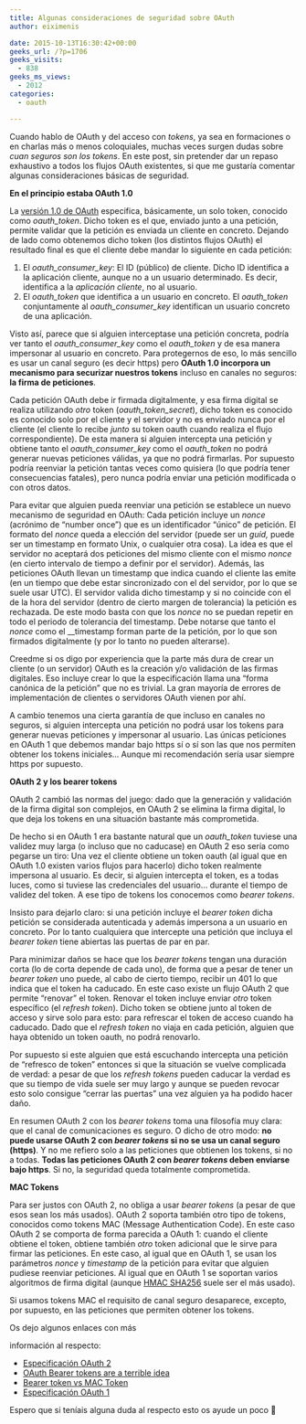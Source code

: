 ```yaml
---
title: Algunas consideraciones de seguridad sobre OAuth
author: eiximenis

date: 2015-10-13T16:30:42+00:00
geeks_url: /?p=1706
geeks_visits:
  - 838
geeks_ms_views:
  - 2012
categories:
  - oauth

---
```

Cuando hablo de OAuth y del acceso con _tokens_, ya sea en formaciones o en charlas más o menos coloquiales, muchas veces surgen dudas sobre _cuan seguros son los tokens_. En este post, sin pretender dar un repaso exhaustivo a todos los flujos OAuth existentes, si que me gustaría comentar algunas consideraciones básicas de seguridad.

**En el principio estaba OAuth 1.0**

La <a href="http://tools.ietf.org/html/rfc5849" target="_blank" rel="noopener noreferrer">versión 1.0 de OAuth</a> especifica, básicamente, un solo token, conocido como _oauth_token_. Dicho token es el que, enviado junto a una petición, permite validar que la petición es enviada un cliente en concreto. Dejando de lado como obtenemos dicho token (los distintos flujos OAuth) el resultado final es que el cliente debe mandar lo siguiente en cada petición:

  1. El _oauth\_consumer\_key_: El ID (público) de cliente. Dicho ID identifica a la aplicación cliente, aunque no a un usuario determinado. Es decir, identifica a la _aplicación cliente_, no al usuario. 
  2. El _oauth_token_ que identifica a un usuario en concreto. El _oauth_token_ conjuntamente al _oauth\_consumer\_key_ identifican un usuario concreto de una aplicación. 

Visto así, parece que si alguien interceptase una petición concreta, podría ver tanto el _oauth\_consumer\_key_ como el _oauth_token_ y de esa manera impersonar al usuario en concreto. Para protegernos de eso, lo más sencillo es usar un canal seguro (es decir https) pero **OAuth 1.0 incorpora un mecanismo para securizar nuestros tokens** incluso en canales no seguros: **la firma de peticiones**.

Cada petición OAuth debe ir firmada digitalmente, y esa firma digital se realiza utilizando _otro_ token (_oauth\_token\_secret_), dicho token es conocido es conocido solo por el cliente y el servidor y no es enviado nunca por el cliente (el cliente lo recibe _junto_ su token oauth cuando realiza el flujo correspondiente). De esta manera si alguien intercepta una petición y obtiene tanto el _oauth\_consumer\_key_ como el _oauth_token_ no podrá generar nuevas peticiones válidas, ya que no podrá firmarlas. Por supuesto podría reenviar la petición tantas veces como quisiera (lo que podría tener consecuencias fatales), pero nunca podría enviar una petición modificada o con otros datos.

Para evitar que alguien pueda reenviar una petición se establece un nuevo mecanismo de seguridad en OAuth: Cada petición incluye un _nonce_ (acrónimo de “number once”) que es un identificador “único” de petición. El formato del _nonce_ queda a elección del servidor (puede ser un _guid,_ puede ser un timestamp en formato Unix, o cualquier otra cosa). La idea es que el servidor no aceptará dos peticiones del mismo cliente con el mismo _nonce_ (en cierto intervalo de tiempo a definir por el servidor). Además, las peticiones OAuth llevan un timestamp que indica cuando el cliente las emite (en un tiempo que debe estar sincronizado con el del servidor, por lo que se suele usar UTC). El servidor valida dicho timestamp y si no coincide con el de la hora del servidor (dentro de cierto margen de tolerancia) la petición es rechazada. De este modo basta con que los _nonce_ no se puedan repetir en todo el periodo de tolerancia del timestamp. Debe notarse que tanto el _nonce_ como el __timestamp forman parte de la petición, por lo que son firmados digitalmente (y por lo tanto no pueden alterarse).

Creedme si os digo por experiencia que la parte más dura de crear un cliente (o un servidor) OAuth es la creación y/o validación de las firmas digitales. Eso incluye crear lo que la especificación llama una “forma canónica de la petición” que no es trivial. La gran mayoría de errores de implementación de clientes o servidores OAuth vienen por ahí.

A cambio tenemos una cierta garantía de que incluso en canales no seguros, si alguien intercepta una petición no podrá usar los tokens para generar nuevas peticiones y impersonar al usuario. Las únicas peticiones en OAuth 1 que debemos mandar bajo https sí o sí son las que nos permiten obtener los tokens iniciales… Aunque mi recomendación sería usar siempre https por supuesto.

**OAuth 2 y los bearer tokens**

OAuth 2 cambió las normas del juego: dado que la generación y validación de la firma digital son complejos, en OAuth 2 se elimina la firma digital, lo que deja los tokens en una situación bastante más comprometida.

De hecho si en OAuth 1 era bastante natural que un _oauth_token_ tuviese una validez muy larga (o incluso que no caducase) en OAuth 2 eso sería como pegarse un tiro: Una vez el cliente obtiene un token oauth (al igual que en OAuth 1.0 existen varios flujos para hacerlo) dicho token realmente impersona al usuario. Es decir, si alguien intercepta el token, es a todas luces, como si tuviese las credenciales del usuario… durante el tiempo de validez del token. A ese tipo de tokens los conocemos como _bearer tokens_.

Insisto para dejarlo claro: si una petición incluye el _bearer token_ dicha petición se considerada autenticada y además impersona a un usuario en concreto. Por lo tanto cualquiera que intercepte una petición que incluya el _bearer token_ tiene abiertas las puertas de par en par.

Para minimizar daños se hace que los _bearer tokens_ tengan una duración corta (lo de corta depende de cada uno), de forma que a pesar de tener un _bearer token_ uno puede, al cabo de cierto tiempo, recibir un 401 lo que indica que el token ha caducado. En este caso existe un flujo OAuth 2 que permite “renovar” el token. Renovar el token incluye enviar _otro_ token específico (el _refresh token_). Dicho token se obtiene junto al token de acceso y sirve solo para esto: para refrescar el token de acceso cuando ha caducado. Dado que el _refresh token_ no viaja en cada petición, alguien que haya obtenido un token oauth, no podrá renovarlo.

Por supuesto si este alguien que está escuchando intercepta una petición de “refresco de token” entonces si que la situación se vuelve complicada de verdad: a pesar de que los _refresh tokens_ pueden caducar la verdad es que su tiempo de vida suele ser muy largo y aunque se pueden revocar esto solo consigue “cerrar las puertas” una vez alguien ya ha podido hacer daño.

En resumen OAuth 2 con los _bearer tokens_ toma una filosofía muy clara: que el canal de comunicaciones es seguro. O dicho de otro modo: **no puede usarse OAuth 2 con _bearer tokens_ si no se usa un canal seguro (https)**. Y no me refiero solo a las peticiones que obtienen los tokens, si no a todas. **Todas las peticiones OAuth 2 con _bearer tokens_ deben enviarse bajo https**. Si no, la seguridad queda totalmente comprometida.

**MAC Tokens**

Para ser justos con OAuth 2, no obliga a usar _bearer tokens_ (a pesar de que esos sean los más usados). OAuth 2 soporta también otro tipo de tokens, conocidos como tokens MAC (Message Authentication Code). En este caso OAuth 2 se comporta de forma parecida a OAuth 1: cuando el cliente obtiene el token, obtiene también _otro_ token adicional que le sirve para firmar las peticiones. En este caso, al igual que en OAuth 1, se usan los parámetros _nonce_ y _timestamp_ de la petición para evitar que alguien pudiese reenviar peticiones. Al igual que en OAuth 1 se soportan varios algoritmos de firma digital (aunque <a href="https://en.wikipedia.org/wiki/Hash-based_message_authentication_code" target="_blank" rel="noopener noreferrer">HMAC SHA256</a> suele ser el más usado).

Si usamos tokens MAC el requisito de canal seguro desaparece, excepto, por supuesto, en las peticiones que permiten obtener los tokens.

Os dejo algunos enlaces con más
  
información al respecto:

  * <a href="http://tools.ietf.org/html/rfc6749" target="_blank" rel="noopener noreferrer">Especificación OAuth 2</a>
  * <a href="http://hueniverse.com/2010/09/29/oauth-bearer-tokens-are-a-terrible-idea/" target="_blank" rel="noopener noreferrer">OAuth Bearer tokens are a terrible idea</a>
  * <a href="http://blog.facilelogin.com/2013/01/oauth-20-bearer-token-profile-vs-mac.html" target="_blank" rel="noopener noreferrer">Bearer token vs MAC Token</a>
  * <a href="http://tools.ietf.org/html/rfc5849" target="_blank" rel="noopener noreferrer">Especificación OAuth 1</a>

Espero que si teníais alguna duda al respecto esto os ayude un poco 🙂